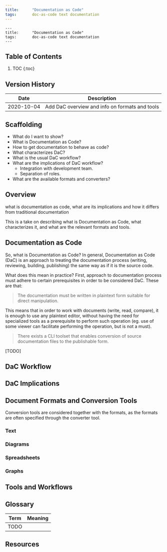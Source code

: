 ```yaml
---
title:      "Documentation as Code"
tags:       doc-as-code text documentation
---
```


```
---
title:      "Documentation as Code"
tags:       doc-as-code text documentation
---
```

## Table of Contents

1.  TOC
{:toc}

## Version History

|Date       |Description
|---        |---
|2020-10-04 |Add DaC overview and info on formats and tools

## Scaffolding

*   What do I want to show?
*   What is Documentation as Code?
*   How to get documentation to behave as code?
*   What characterizes DaC?
*   What is the usual DaC workflow?
*   What are the implications of DaC workflow?
    *   Integration with development team.
    *   Separation of roles.
*   What are the available formats and converters?

## Overview

what is documentation as code, what are its implications and how it differs from traditional documentation

This is a take on describing what is Documentation as Code, what
characterizes it, and what are the relevant formats and tools.


## Documentation as Code

So, what is Documentation as Code? In general, Documentation as Code
(DaC) is an approach to treating the documentation process (writing,
reviewing, building, publishing) the same way as if it is the source
code.

What does this mean in practice? First, approach to documentation
process must adhere to certain prerequisites in order to be considered
DaC. These are that:

>   The documentation must be written in plaintext form suitable for
>   direct manipulation.

This means that in order to work with documents (write, read, compare),
it is enough to use any plaintext editor, without having the need for
specialized tools as a prerequisite to perform such operation (eg. use
of some viewer can facilitate performing the operation, but is not a
must).

>   There exists a CLI toolset that enables conversion of source
>   documentation files to the publishable form.

[TODO]

## DaC Workflow

## DaC Implications

## Document Formats and Conversion Tools

Conversion tools are considered together with the formats, as the
formats are often specified through the converter tool.

### Text

### Diagrams

### Spreadsheets

### Graphs

## Tools and Workflows

## Glossary

|Term           |Meaning
|---            |---
|TODO

## Resources
